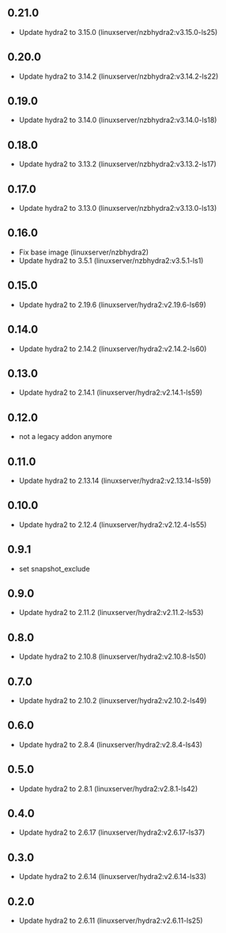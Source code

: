 ## 0.21.0

 - Update hydra2 to 3.15.0 (linuxserver/nzbhydra2:v3.15.0-ls25)

## 0.20.0

 - Update hydra2 to 3.14.2 (linuxserver/nzbhydra2:v3.14.2-ls22)

## 0.19.0

 - Update hydra2 to 3.14.0 (linuxserver/nzbhydra2:v3.14.0-ls18)

## 0.18.0

 - Update hydra2 to 3.13.2 (linuxserver/nzbhydra2:v3.13.2-ls17)

## 0.17.0

 - Update hydra2 to 3.13.0 (linuxserver/nzbhydra2:v3.13.0-ls13)

## 0.16.0

 - Fix base image (linuxserver/nzbhydra2)
 - Update hydra2 to 3.5.1 (linuxserver/nzbhydra2:v3.5.1-ls1)

## 0.15.0

 - Update hydra2 to 2.19.6 (linuxserver/hydra2:v2.19.6-ls69)

## 0.14.0

 - Update hydra2 to 2.14.2 (linuxserver/hydra2:v2.14.2-ls60)

## 0.13.0

 - Update hydra2 to 2.14.1 (linuxserver/hydra2:v2.14.1-ls59)

## 0.12.0

 - not a legacy addon anymore

## 0.11.0

 - Update hydra2 to 2.13.14 (linuxserver/hydra2:v2.13.14-ls59)

## 0.10.0

 - Update hydra2 to 2.12.4 (linuxserver/hydra2:v2.12.4-ls55)

## 0.9.1

 - set snapshot_exclude

## 0.9.0

 - Update hydra2 to 2.11.2 (linuxserver/hydra2:v2.11.2-ls53)

## 0.8.0

 - Update hydra2 to 2.10.8 (linuxserver/hydra2:v2.10.8-ls50)

## 0.7.0

 - Update hydra2 to 2.10.2 (linuxserver/hydra2:v2.10.2-ls49)

## 0.6.0

 - Update hydra2 to 2.8.4 (linuxserver/hydra2:v2.8.4-ls43)

## 0.5.0

 - Update hydra2 to 2.8.1 (linuxserver/hydra2:v2.8.1-ls42)

## 0.4.0

 - Update hydra2 to 2.6.17 (linuxserver/hydra2:v2.6.17-ls37)

## 0.3.0

 - Update hydra2 to 2.6.14 (linuxserver/hydra2:v2.6.14-ls33)

## 0.2.0

 - Update hydra2 to 2.6.11 (linuxserver/hydra2:v2.6.11-ls25)